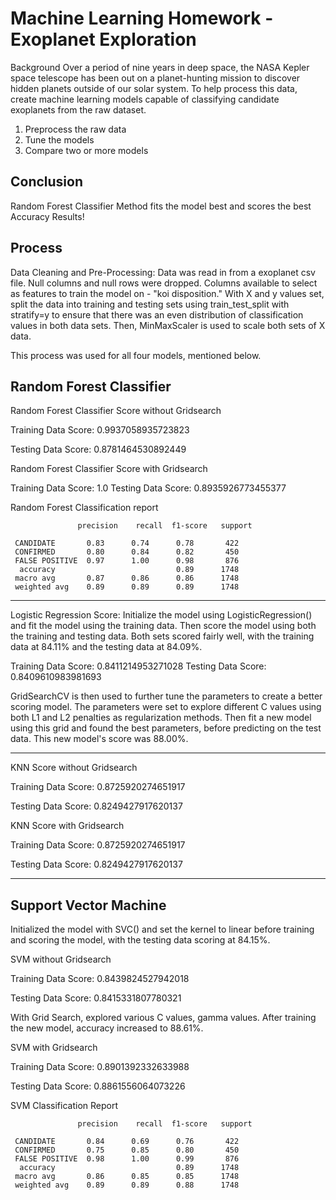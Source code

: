 # Machine Learning Homework - Exoplanet Exploration
Background
Over a period of nine years in deep space, the NASA Kepler space telescope has been out on a planet-hunting mission to discover hidden planets outside of our solar system.
To help process this data, create machine learning models capable of classifying candidate exoplanets from the raw dataset.
1. Preprocess the raw data
2. Tune the models
3. Compare two or more models

Conclusion
-------------
Random Forest Classifier Method fits the model best and scores the best Accuracy Results!

Process
----------
Data Cleaning and Pre-Processing: Data was read in from a exoplanet csv file. Null columns and null rows were dropped. Columns available to select as features to train the model on - "koi disposition." With X and y values set, split the data into training and testing sets using train_test_split with stratify=y to ensure that there was an even distribution of classification values in both data sets. Then, MinMaxScaler is used to scale both sets of X data.

This process was used for all four models, mentioned below.

Random Forest Classifier
--------------------------
Random Forest Classifier Score without Gridsearch

Training Data Score: 0.9937058935723823

Testing Data Score: 0.8781464530892449

Random Forest Classifier Score with Gridsearch

Training Data Score: 1.0
Testing Data Score: 0.8935926773455377

Random Forest Classification report

                   precision    recall  f1-score   support

     CANDIDATE       0.83      0.74      0.78       422
     CONFIRMED       0.80      0.84      0.82       450
     FALSE POSITIVE  0.97      1.00      0.98       876
      accuracy                           0.89      1748
     macro avg       0.87      0.86      0.86      1748
     weighted avg    0.89      0.89      0.89      1748

-------------------------------------------------------------------------------------------------------------------------------------------
Logistic Regression Score:
Initialize the model using LogisticRegression() and fit the model using the training data. Then score the model using both the training and testing data. Both sets scored fairly well, with the training data at 84.11% and the testing data at 84.09%.

Training Data Score: 0.8411214953271028
Testing Data Score: 0.8409610983981693

GridSearchCV is then used to further tune the parameters to create a better scoring model. The parameters were set to explore different C values using both L1 and L2 penalties as regularization methods. Then fit a new model using this grid and found the best parameters, before predicting on the test data. This new model's score was 88.00%.

----------------------------------------------------------------------------------------------------------------------------------------------

KNN Score without Gridsearch

Training Data Score: 0.8725920274651917

Testing Data Score: 0.8249427917620137

KNN Score with Gridsearch

Training Data Score: 0.8725920274651917

Testing Data Score: 0.8249427917620137

------------------------------------------------------------------------------------------
Support Vector Machine
------------------------
Initialized the model with SVC() and set the kernel to linear before training and scoring the model, with the testing data scoring at 84.15%.

SVM without Gridsearch

Training Data Score: 0.8439824527942018

Testing Data Score: 0.8415331807780321

With Grid Search, explored various C values, gamma values. After training the new model, accuracy increased to 88.61%. 

SVM with Gridsearch

Training Data Score: 0.8901392332633988

Testing Data Score: 0.8861556064073226

SVM Classification Report

                   precision    recall  f1-score   support

     CANDIDATE       0.84      0.69      0.76       422
     CONFIRMED       0.75      0.85      0.80       450
     FALSE POSITIVE  0.98      1.00      0.99       876
      accuracy                           0.89      1748
     macro avg       0.86      0.85      0.85      1748
     weighted avg    0.89      0.89      0.88      1748

